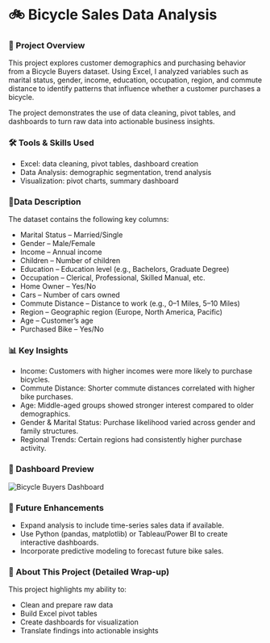 # 🚲 Bicycle Sales Data Analysis
### 📌 Project Overview
This project explores customer demographics and purchasing behavior from a Bicycle Buyers dataset. Using Excel, I analyzed variables such as marital status, gender, income, education, occupation, region, and commute distance to identify patterns that influence whether a customer purchases a bicycle.

The project demonstrates the use of data cleaning, pivot tables, and dashboards to turn raw data into actionable business insights.
### 🛠️ Tools & Skills Used

- Excel: data cleaning, pivot tables, dashboard creation
- Data Analysis: demographic segmentation, trend analysis
- Visualization: pivot charts, summary dashboard

### 📂Data Description

The dataset contains the following key columns:

- Marital Status – Married/Single
- Gender – Male/Female
- Income – Annual income
- Children – Number of children
- Education – Education level (e.g., Bachelors, Graduate Degree)
- Occupation – Clerical, Professional, Skilled Manual, etc.
- Home Owner – Yes/No
- Cars – Number of cars owned
- Commute Distance – Distance to work (e.g., 0–1 Miles, 5–10 Miles)
- Region – Geographic region (Europe, North America, Pacific)
- Age – Customer’s age
- Purchased Bike – Yes/No

### 📊 Key Insights

- Income: Customers with higher incomes were more likely to purchase bicycles.
- Commute Distance: Shorter commute distances correlated with higher bike purchases.
- Age: Middle-aged groups showed stronger interest compared to older demographics.
- Gender & Marital Status: Purchase likelihood varied across gender and family structures.
- Regional Trends: Certain regions had consistently higher purchase activity.

### 📸 Dashboard Preview

![Bicycle Buyers Dashboard](dashboard.png)

### 🔮 Future Enhancements

- Expand analysis to include time-series sales data if available.
- Use Python (pandas, matplotlib) or Tableau/Power BI to create interactive dashboards.
- Incorporate predictive modeling to forecast future bike sales.

### 🙋 About This Project (Detailed Wrap-up)  
This project highlights my ability to:  
- Clean and prepare raw data  
- Build Excel pivot tables  
- Create dashboards for visualization  
- Translate findings into actionable insights
